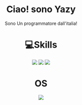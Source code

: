 <h1 align='center'>
  Ciao! sono Yazy
 </h1>
 
<p align='center'>
    Sono Un programmatore dall'italia!    
</p>
<h1 align='center'>
   💻Skills
</h1>
<p align='center'>
  <img src="https://img.shields.io/badge/Python-3776AB?style=for-the-badge&logo=python&logoColor=white" />
  <img src="https://img.shields.io/badge/JavaScript-F7DF1E?style=for-the-badge&logo=javascript&logoColor=black" />
  <img src="https://img.shields.io/badge/Go-00ADD8?style=for-the-badge&logo=go&logoColor=white" />
</p>
<h1 align='center'>
  OS
</h1>
<p align='center'>
  <img src='https://img.shields.io/badge/Windows-0078D6?style=for-the-badge&logo=windows&logoColor=white'/>
</p>
